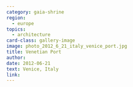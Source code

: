 ```yaml
---
category: gaia-shrine
region:
  - europe
topics:
  - architecture
card-class: gallery-image
image: photo_2012_6_21_italy_venice_port.jpg
title: Venetian Port
author:
date: 2012-06-21
text: Venice, Italy
link:
---
```

